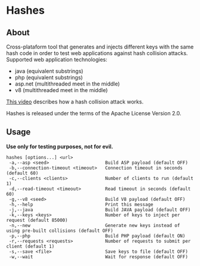 # Hashes

## About

Cross-plataform tool that generates and injects different keys with the same hash code in order to test web applications against hash collision attacks.
Supported web application technologies:
 - java (equivalent substrings)
 - php (equivalent substrings)
 - asp.net (multithreaded meet in the middle)
 - v8 (multithreaded meet in the middle)

[This video](http://www.youtube.com/watch?v=R2Cq3CLI6H8) describes how a hash collision attack works.

Hashes is released under the terms of the Apache License Version 2.0.

## Usage

**Use only for testing purposes, not for evil.**

	hashes [options...] <url>
	 -a,--asp <seed>                     Build ASP payload (default OFF)
	 -b,--connection-timeout <timeout>   Connection timeout in seconds (default 60)
	 -c,--clients <clients>              Number of clients to run (default 1)
	 -d,--read-timeout <timeout>         Read timeout in seconds (default 60)
	 -g,--v8 <seed>                      Build V8 payload (default OFF)
	 -h,--help                           Print this message
	 -j,--java                           Build JAVA payload (default OFF)
	 -k,--keys <keys>                    Number of keys to inject per request (default 85000)
	 -n,--new                            Generate new keys instead of using pre-built collisions (default OFF)
	 -p,--php                            Build PHP payload (default ON)
	 -r,--requests <requests>            Number of requests to submit per client (default 1)
	 -s,--save <file>                    Save keys to file (default OFF)
	 -w,--wait                           Wait for response (default OFF)
